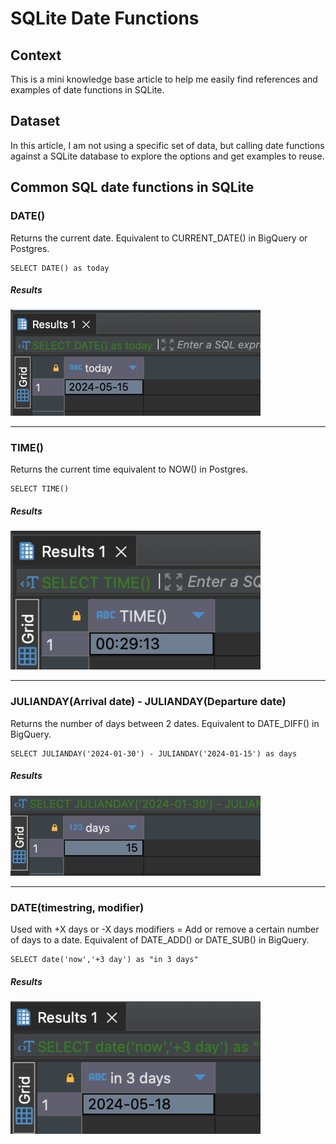 # SQLite Date Functions

## Context

This is a mini knowledge base article to help me easily find references and examples of date functions in SQLite.

## Dataset

In this article, I am not using a specific set of data, but calling date functions against a SQLite database to explore the options and get examples to reuse.

## Common SQL date functions in SQLite

### DATE()

Returns the current date. Equivalent to CURRENT_DATE() in BigQuery or Postgres.

```
SELECT DATE() as today
```
##### Results
<img src="https://github.com/mboss10/SQLite-Date-Functions/blob/main/DATE().png" width="400">

---

### TIME()

Returns the current time equivalent to NOW() in Postgres. 

```
SELECT TIME()
```
##### Results
<img src="https://github.com/mboss10/SQLite-Date-Functions/blob/main/TIME().png" width="400">

---

### JULIANDAY(Arrival date) - JULIANDAY(Departure date)

Returns the number of days between 2 dates. Equivalent to DATE_DIFF() in BigQuery.

```
SELECT JULIANDAY('2024-01-30') - JULIANDAY('2024-01-15') as days
```
##### Results
<img src="https://github.com/mboss10/SQLite-Date-Functions/blob/main/JULIANDAY().png" width="400">

---

### DATE(timestring, modifier)

Used with +X days or -X days modifiers = Add or remove a certain number of days to a date. Equivalent of DATE_ADD() or DATE_SUB() in BigQuery.

```
SELECT date('now','+3 day') as "in 3 days"
```
##### Results
<img src="https://github.com/mboss10/SQLite-Date-Functions/blob/main/in%203%20days.png" width="400">
